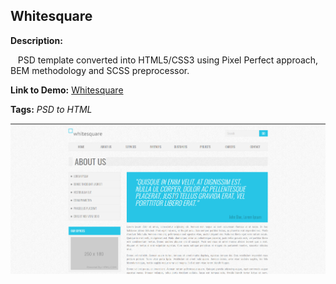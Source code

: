 ## Whitesquare

**Description:** 

&nbsp;&nbsp; PSD template converted into HTML5/CSS3 using Pixel Perfect approach, BEM methodology and SCSS preprocessor.

**Link to Demo:** [Whitesquare](https://bohdanov90.github.io/Whitesquare/ "Whitesquare")

**Tags:** _PSD to HTML_

![Whitesquare](https://github.com/bohdanov90/My-Portfolio/blob/master/images/works-screen/whitesquare.jpg)
